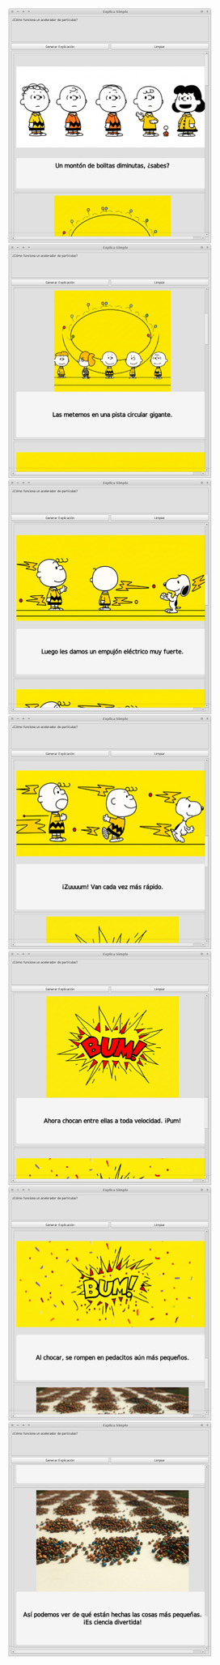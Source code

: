 <img src="image-20250827013624996.png" alt="image-20250827013624996" style="zoom:50%;" />

<img src="image-20250827013710871.png" alt="image-20250827013710871" style="zoom:50%;" />

<img src="image-20250827013750501.png" alt="image-20250827013750501" style="zoom:50%;" />

<img src="image-20250827013824227.png" alt="image-20250827013824227" style="zoom:50%;" />

<img src="image-20250827013854604.png" alt="image-20250827013854604" style="zoom:50%;" />

<img src="image-20250827013919632.png" alt="image-20250827013919632" style="zoom:50%;" />

<img src="image-20250827014101505.png" alt="image-20250827014101505" style="zoom:50%;" />